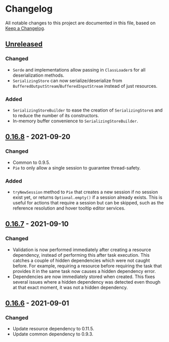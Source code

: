 # Changelog
All notable changes to this project are documented in this file, based on [Keep a Changelog](https://keepachangelog.com/en/1.0.0/).


## [Unreleased]
### Changed
- `Serde` and implementations allow passing in `ClassLoader`s for all deserialization methods.
- `SerializingStore` can now serialize/deserialize from `BufferedOutputStream`/`BufferedInputStream` instead of just resources.

### Added
- `SerializingStoreBuilder` to ease the creation of `SerializingStore`s and to reduce the number of its constructors.
- In-memory buffer convenience to `SerializingStoreBuilder`.


## [0.16.8] - 2021-09-20
### Changed
- Common to 0.9.5.
- `Pie` to only allow a single session to guarantee thread-safety.

### Added
- `tryNewSession` method to `Pie` that creates a new session if no session exist yet, or returns `Optional.empty()` if a session already exists. This is useful for actions that require a session but can be skipped, such as the reference resolution and hover tooltip editor services.


## [0.16.7] - 2021-09-10
### Changed
- Validation is now performed immediately after creating a resource dependency, instead of performing this after task execution. This catches a couple of hidden dependencies which were not caught before. For example, requiring a resource before requiring the task that provides it in the same task now causes a hidden dependency error.
- Dependencies are now immediately stored when created. This fixes several issues where a hidden dependency was detected even though at that exact moment, it was not a hidden dependency.


## [0.16.6] - 2021-09-01
### Changed
- Update resource dependency to 0.11.5.
- Update common dependency to 0.9.3.


[Unreleased]: https://github.com/metaborg/pie/compare/release-0.16.8...HEAD
[0.16.8]: https://github.com/metaborg/pie/compare/release-0.16.7...release-0.16.8
[0.16.7]: https://github.com/metaborg/pie/compare/release-0.16.6...release-0.16.7
[0.16.6]: https://github.com/metaborg/pie/compare/release-0.16.5...release-0.16.6
